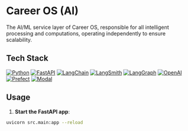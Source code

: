 # Career OS (AI)

The AI/ML service layer of Career OS, responsible for all intelligent processing and computations, operating independently to ensure scalability.

## Tech Stack

[![Python](https://img.shields.io/badge/Python-3776AB?style=for-the-badge&logo=python&logoColor=white)](https://www.python.org/)
[![FastAPI](https://img.shields.io/badge/FastAPI-005571?style=for-the-badge&logo=fastapi&logoColor=white)](https://fastapi.tiangolo.com/)
[![LangChain](https://img.shields.io/badge/LangChain-2C8EBB?style=for-the-badge&logo=langchain&logoColor=white)](https://www.langchain.com/langchain)
[![LangSmith](https://img.shields.io/badge/LangSmith-2C8EBB?style=for-the-badge&logo=langchain&logoColor=white)](https://www.langchain.com/langsmith)
[![LangGraph](https://img.shields.io/badge/LangGraph-2C8EBB?style=for-the-badge&logo=langchain&logoColor=white)](https://www.langchain.com/langgraph)
[![OpenAI](https://img.shields.io/badge/OpenAI-412991?style=for-the-badge&logo=openai&logoColor=white)](https://openai.com/)
[![Prefect](https://img.shields.io/badge/Prefect-00A3E0?style=for-the-badge&logo=prefect&logoColor=white)](https://www.prefect.io/)
[![Modal](https://img.shields.io/badge/Modal-00A3E0?style=for-the-badge&logo=modal&logoColor=white)](https://modal.com/)

## Usage

1. **Start the FastAPI app**:
```sh
uvicorn src.main:app --reload
```
